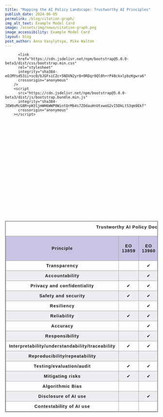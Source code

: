 ```yaml
---
title: "Mapping the AI Policy Landscape: Trustworthy AI Principles"
publish_date: 2024-06-05
permalink: /blog/citation-graph/
img_alt_text: Example Model Card
image: /assets/img/news/citation-graph.png
image_accessibility: Example Model Card
layout: blog
post_author: Anna Vasylytsya, Mike Walton
---
```


<head>

  <!-- <link rel="stylesheet" href="styles.css"> -->
          <link
          href="https://cdn.jsdelivr.net/npm/bootstrap@5.0.0-beta3/dist/css/bootstrap.min.css"
          rel="stylesheet"
          integrity="sha384-eOJMYsd53ii+scO/bJGFsiCZc+5NDVN2yr8+0RDqr0Ql0h+rP48ckxlpbzKgwra6"
          crossorigin="anonymous"
        />
        <script
          src="https://cdn.jsdelivr.net/npm/bootstrap@5.0.0-beta3/dist/js/bootstrap.bundle.min.js"
          integrity="sha384-JEW9xMcG8R+pH31jmWH6WWP0WintQrMb4s7ZOdauHnUtxwoG2vI5DkLtS3qm9Ekf"
          crossorigin="anonymous"
        ></script>

</head>

<div class="page-bios">
  <div class="grid-container">
    <div class="grid-row">
      <div class="tablet:grid-col-7 margin-1 margin-left-neg-1 tablet:margin-0">
        <section>
          <div id="citation-graph">
            <svg width="960" height="600"></svg>
          </div>
        </section>
      </div>
  </div>
  </div>

<style>

#citation-graph {
  .links line {
    stroke: #CCCCCC;
  }

  .nodes circle {
    fill: #6D619E;
    stroke: $color-white;
  }
}

table {
  border-collapse: collapse;
  border: 2px solid rgb(140 140 140);
  font-family: sans-serif;
  font-size: 0.9rem;
  letter-spacing: 1px;
  text-align: center;
}

caption {
  caption-side: top;
  padding: 10px;
  font-weight: bold;
}

thead,
tfoot {
  background-color: rgb(203, 195, 227);
}

th,
td {
  border: 1px solid rgb(160 160 160);
  padding: 8px 10px;
}

th.highlight, td.highlight {
  background-color: red;
}

tbody > tr:nth-of-type(even) {
  background-color: rgb(237 238 242);
}

#mynetwork {
                 width: 100%;
                 height: 600px;
                 background-color: #ffffff;
                 border: 1px solid lightgray;
                 position: relative;
                 float: left;
             }



</style>

<div>
  <table id="document-table">
    <caption>
      Trustworthy AI Policy Documents, Frameworks, and Principles
    </caption>
    <thead>
      <tr>
        <th scope="col">Principle</th>
        <th scope="col" class="eo_13859">EO 13859</th>
        <th scope="col" class="eo_13960">EO 13960</th>
        <th scope="col" class="hr_2575">HR 2575</th>
        <th scope="col" class="hr_6216">HR 6216</th>
        <th scope="col" class="baibor">Blueprint for an AI Bill of Rights</th>
        <th scope="col" class="s_1353">S 1353</th>
        <th scope="col" class="nist_rmf">NIST AI RMF</th>
        <th scope="col" class="gao_21_519sp">GAO Accountability Framework</th>
        <th scope="col" class="eo_14110">EO 14110</th>
        <th scope="col" class="m_24_10">OMB M-24-10</th>
      </tr>
    </thead>
    <tbody>
      <tr>
        <th scope="row">Transparency</th>
        <td class="eo_13859"></td>
        <td class="eo_13960">&#10004;</td>
        <td class="hr_2575">&#10004;</td>
        <td class="hr_6216"></td>
        <td class="baibor"></td>
        <td class="s_1353"></td>
        <td class="nist_rmf">&#10004;</td>
        <td class="gao_21_519sp">&#10004;</td>
        <td class="eo_14110"></td>
        <td class="m_24_10">&#10004;</td>
      </tr>
      <tr>
        <th scope="row">Accountability</th>
        <td class="eo_13859"></td>
        <td class="eo_13960">&#10004;</td>
        <td class="hr_2575"></td>
        <td class="hr_6216">&#10004;</td>
        <td class="baibor">&#10004;</td>
        <td class="s_1353"></td>
        <td class="nist_rmf">&#10004;</td>
        <td class="gao_21_519sp">&#10004;</td>
        <td class="eo_14110">&#10004;</td>
        <td class="m_24_10"></td>
      </tr>
      <tr>
        <th scope="row">Privacy and confidentiality</th>
        <td class="eo_13859">&#10004;</td>
        <td class="eo_13960">&#10004;</td>
        <td class="hr_2575"></td>
        <td class="hr_6216">&#10004;</td>
        <td class="baibor">&#10004;</td>
        <td class="s_1353">&#10004;</td>
        <td class="nist_rmf">&#10004;</td>
        <td class="gao_21_519sp">&#10004;</td>
        <td class="eo_14110">&#10004;</td>
        <td class="m_24_10"></td>
      </tr>
      <tr>
        <th scope="row">Safety and security</th>
        <td class="eo_13859">&#10004;</td>
        <td class="eo_13960">&#10004;</td>
        <td class="hr_2575"></td>
        <td class="hr_6216">&#10004;</td>
        <td class="baibor">&#10004;</td>
        <td class="s_1353"></td>
        <td class="nist_rmf">&#10004;</td>
        <td class="gao_21_519sp">&#10004;</td>
        <td class="eo_14110">&#10004;</td>
        <td class="m_24_10">&#10004;</td>
      </tr>
      <tr>
          <th scope="row">Resiliency</th>
          <td class="eo_13859"></td>
          <td class="eo_13960">&#10004;</td>
          <td class="hr_2575"></td>
          <td class="hr_6216"></td>
          <td class="baibor"></td>
          <td class="s_1353"></td>
          <td class="nist_rmf">&#10004;</td>
          <td class="gao_21_519sp"></td>
          <td class="eo_14110">&#10004;</td>
          <td class="m_24_10"></td>
        </tr>
        <tr>
          <th scope="row">Reliability</th>
          <td class="eo_13859">&#10004;</td>
          <td class="eo_13960">&#10004;</td>
          <td class="hr_2575"></td>
          <td class="hr_6216"></td>
          <td class="baibor">&#10004;</td>
          <td class="s_1353"></td>
          <td class="nist_rmf">&#10004;</td>
          <td class="gao_21_519sp">&#10004;</td>
          <td class="eo_14110">&#10004;</td>
          <td class="m_24_10"></td>
        </tr>
        <tr>
          <th scope="row">Accuracy</th>
          <td class="eo_13859"></td>
          <td class="eo_13960">&#10004;</td>
          <td class="hr_2575"></td>
          <td class="hr_6216"></td>
          <td class="baibor">&#10004;</td>
          <td class="s_1353"></td>
          <td class="nist_rmf">&#10004;</td>
          <td class="gao_21_519sp">&#10004;</td>
          <td class="eo_14110"></td>
          <td class="m_24_10"></td>
        </tr>
        <tr>
          <th scope="row">Responsibility</th>
          <td class="eo_13859"></td>
          <td class="eo_13960">&#10004;</td>
          <td class="hr_2575"></td>
          <td class="hr_6216"></td>
          <td class="baibor"></td>
          <td class="s_1353"></td>
          <td class="nist_rmf"></td>
          <td class="gao_21_519sp"></td>
          <td class="eo_14110">&#10004;</td>
          <td class="m_24_10">&#10004;</td>
        </tr>
        <tr>
          <th scope="row">Interpretability/understandability/traceability </th>
          <td class="eo_13859">&#10004;</td>
          <td class="eo_13960">&#10004;</td>
          <td class="hr_2575"></td>
          <td class="hr_6216"></td>
          <td class="baibor">&#10004;</td>
          <td class="s_1353"></td>
          <td class="nist_rmf">&#10004;</td>
          <td class="gao_21_519sp">&#10004;</td>
          <td class="eo_14110"></td>
          <td class="m_24_10">&#10004;</td>
        </tr>
        <tr>
          <th scope="row">Reproducibility/repeatability </th>
          <td class="eo_13859"></td>
          <td class="eo_13960"></td>
          <td class="hr_2575"></td>
          <td class="hr_6216"></td>
          <td class="baibor"></td>
          <td class="s_1353"></td>
          <td class="nist_rmf"></td>
          <td class="gao_21_519sp"></td>
          <td class="eo_14110">&#10004;</td>
          <td class="m_24_10"></td>
        </tr>
        <tr>
          <th scope="row">Testing/evaluation/audit </th>
          <td class="eo_13859">&#10004;</td>
          <td class="eo_13960">&#10004;</td>
          <td class="hr_2575"></td>
          <td class="hr_6216"></td>
          <td class="baibor">&#10004;</td>
          <td class="s_1353"></td>
          <td class="nist_rmf">&#10004;</td>
          <td class="gao_21_519sp">&#10004;</td>
          <td class="eo_14110">&#10004;</td>
          <td class="m_24_10">&#10004;</td>
        </tr>
        <tr>
          <th scope="row">Mitigating risks </th>
          <td class="eo_13859">&#10004;</td>
          <td class="eo_13960">&#10004;</td>
          <td class="hr_2575"></td>
          <td class="hr_6216"></td>
          <td class="baibor">&#10004;</td>
          <td class="s_1353"></td>
          <td class="nist_rmf">&#10004;</td>
          <td class="gao_21_519sp">&#10004;</td>
          <td class="eo_14110">&#10004;</td>
          <td class="m_24_10">&#10004;</td>
        </tr>
        <tr>
          <th scope="row">Algorithmic Bias </th>
          <td class="eo_13859"></td>
          <td class="eo_13960"></td>
          <td class="hr_2575">&#10004;</td>
          <td class="hr_6216"></td>
          <td class="baibor">&#10004;</td>
          <td class="s_1353"></td>
          <td class="nist_rmf">&#10004;</td>
          <td class="gao_21_519sp">&#10004;</td>
          <td class="eo_14110">&#10004;</td>
          <td class="m_24_10">&#10004;</td>
        </tr>
        <tr>
          <th scope="row">Disclosure of AI use</th>
          <td class="eo_13859"></td>
          <td class="eo_13960">&#10004;</td>
          <td class="hr_2575"></td>
          <td class="hr_6216"></td>
          <td class="baibor">&#10004;</td>
          <td class="s_1353"></td>
          <td class="nist_rmf"></td>
          <td class="gao_21_519sp">&#10004;</td>
          <td class="eo_14110">&#10004;</td>
          <td class="m_24_10">&#10004;</td>
        </tr>
        <tr>
          <th scope="row">Contestability of AI use</th>
          <td class="eo_13859"></td>
          <td class="eo_13960"></td>
          <td class="hr_2575"></td>
          <td class="hr_6216"></td>
          <td class="baibor">&#10004;</td>
          <td class="s_1353"></td>
          <td class="nist_rmf"></td>
          <td class="gao_21_519sp"></td>
          <td class="eo_14110">&#10004;</td>
          <td class="m_24_10">&#10004;</td>
        </tr>
    </tbody>
  </table>
</div>


<script src="{{ site.baseurl }}/src/js/citation-graph.bundle.js"></script>
<script src="{{ site.baseurl }}/helpers/citationGraph.js"></script>